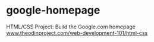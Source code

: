 # google-homepage 
HTML/CSS Project: Build the Google.com homepage
www.theodinproject.com/web-development-101/html-css

